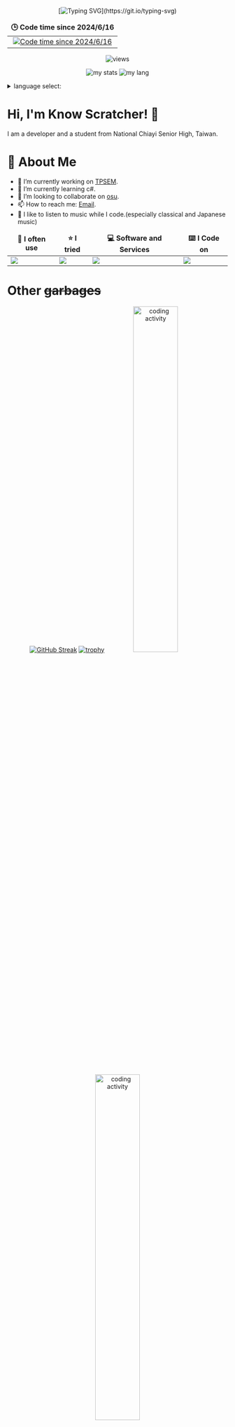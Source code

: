 

<div align="center">
  
  [![Typing SVG](https://readme-typing-svg.herokuapp.com?font=Fira+Code&pause=1000&center=true&width=435&lines=Hello%2C+I'm+Know+Scratcher;I'm+trying+to+make+the+world+better;Look+at+my+%22amazing%22+projects!)](https://git.io/typing-svg)
  <table>
    <thead align="center">
      <tr border: none;>
        <td><b>🕒 Code time since 2024/6/16</b></td>
      </tr>
    </thead>
    <tbody> 
      <tr align="center"><td><a href="https://wakatime.com/@knowscratcher" target="_blank">
    <img src="https://wakatime.com/badge/user/3bed848b-ab70-463a-ade3-235f88526a6a.svg?style=for-the-badge"
      alt="Code time since 2024/6/16"
      title="Code time since 2024/6/16"/>
  </a></td></tr>
    </tbody>
  </table>
  
  ![views](https://komarev.com/ghpvc/?username=knowscratcher&color=brightgreen)

  ![my stats](https://github-readme-stats.vercel.app/api?username=knowscratcher&theme=vue-dark&show_icons=true&hide_border=true&count_private=true)
  ![my lang](https://github-readme-stats.vercel.app/api/top-langs/?username=knowscratcher&layout=compact&theme=vue-dark&hide_border=true)
</div>

<details>
  <summary>language select:</summary>
  
  - English (current)
  - [繁體中文](https://github.com/KnowScratcher/KnowScratcher/blob/main/README_zh-tw.md)
</details>

# Hi, I'm Know Scratcher! 👋
I am a developer and a student from National Chiayi Senior High, Taiwan.

# 🚀 About Me
- 🔭 I’m currently working on [TPSEM](https://github.com/KnowScratcher/TPSEM).
- 🌱 I’m currently learning c#.
- 👯 I’m looking to collaborate on [osu](https://github.com/ppy/osu).
- 📫 How to reach me: [Email](mailto:yianlee2008@gmail.com).
- 🎵 I like to listen to music while I code.(especially classical and Japanese music)

<table align="center">
  <thead>
    <tr>
      <td align="center"><b>🌟 I often use</b></td>
      <td align="center"><b>⭐ I tried</b></td>
      <td align="center"><b>💻 Software and Services</b></td>
      <td align="center"><b>⌨️ I Code on</b></td>
    </tr>
  </thead>
  <tbody>
    <tr>
      <td><a href="https://skillicons.dev"><img src="https://skillicons.dev/icons?i=py,discord,js,java,md,html,css,arduino,dart,flutter,cpp,kotlin&perline=5"/></a></td>
      <td><a href="https://skillicons.dev"><img src="https://skillicons.dev/icons?i=opencv,flask,blender,jquery,raspberrypi,selenium,tensorflow&perline=5"/></a></td>
      <td><a href="https://skillicons.dev"><img src="https://skillicons.dev/icons?i=vscode,idea,visualstudio,git,github,gcp,gmail,postman,replit,stackoverflow,instagram&perline=5"/></a></td>
      <td><a href="https://skillicons.dev"><img src="https://skillicons.dev/icons?i=windows,ubuntu&perline=5"/></a></td>
    </tr>
  </tbody>
</table>

# Other <del>garbages</del>

<div align="center">
  
[![GitHub Streak](https://streak-stats.demolab.com/?user=knowscratcher&theme=holi-theme&ring=orange&fire=orange)](https://git.io/streak-stats)
[![trophy](https://github-profile-trophy.vercel.app/?username=knowscratcher&theme=darkhub)](https://github.com/ryo-ma/github-profile-trophy)
<img src="https://wakatime.com/share/@3bed848b-ab70-463a-ade3-235f88526a6a/07e91a06-4f19-4bdd-a5d4-3f61039c6025.svg" alt="coding activity" width="45%" />
<img src="https://wakatime.com/share/@3bed848b-ab70-463a-ade3-235f88526a6a/7a37ee91-0230-416a-91c8-69eebf91df1c.svg" alt="coding activity" width="45%" />
  
![LeetCode Stats](https://leetcard.jacoblin.cool/yianlee2008?theme=dark&font=Cuprum&ext=activity)

</div>
Thanks for stopping by. Let's explore this wonderful technological world together!




<!--
**KnowScratcher/KnowScratcher** is a ✨ _special_ ✨ repository because its `README.md` (this file) appears on your GitHub profile.

Here are some ideas to get you started:


-->
